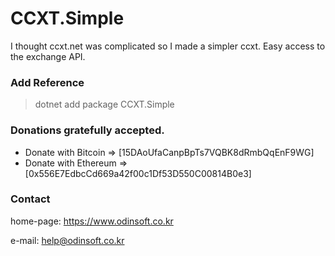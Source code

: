 # CCXT.Simple

I thought ccxt.net was complicated so I made a simpler ccxt. Easy access to the exchange API.

### Add Reference

 > dotnet add package CCXT.Simple


### Donations gratefully accepted.

* Donate with Bitcoin => [15DAoUfaCanpBpTs7VQBK8dRmbQqEnF9WG]
* Donate with Ethereum => [0x556E7EdbcCd669a42f00c1Df53D550C00814B0e3]

### Contact

home-page: https://www.odinsoft.co.kr

e-mail: help@odinsoft.co.kr
